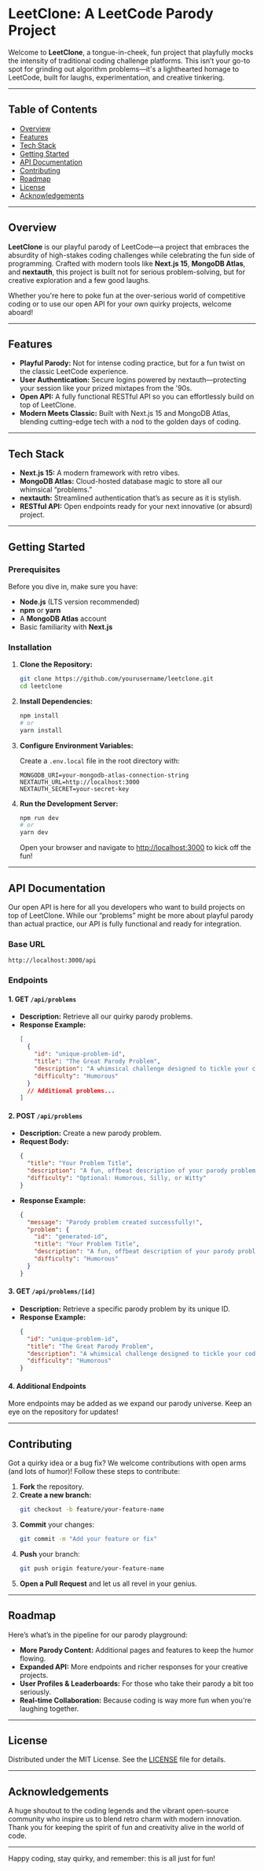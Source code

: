 
# LeetClone: A LeetCode Parody Project

Welcome to **LeetClone**, a tongue-in-cheek, fun project that playfully mocks the intensity of traditional coding challenge platforms. This isn’t your go-to spot for grinding out algorithm problems—it's a lighthearted homage to LeetCode, built for laughs, experimentation, and creative tinkering.

---

## Table of Contents

- [Overview](#overview)
- [Features](#features)
- [Tech Stack](#tech-stack)
- [Getting Started](#getting-started)
- [API Documentation](#api-documentation)
- [Contributing](#contributing)
- [Roadmap](#roadmap)
- [License](#license)
- [Acknowledgements](#acknowledgements)

---

## Overview

**LeetClone** is our playful parody of LeetCode—a project that embraces the absurdity of high-stakes coding challenges while celebrating the fun side of programming. Crafted with modern tools like **Next.js 15**, **MongoDB Atlas**, and **nextauth**, this project is built not for serious problem-solving, but for creative exploration and a few good laughs.

Whether you're here to poke fun at the over-serious world of competitive coding or to use our open API for your own quirky projects, welcome aboard!

---

## Features

- **Playful Parody:** Not for intense coding practice, but for a fun twist on the classic LeetCode experience.
- **User Authentication:** Secure logins powered by nextauth—protecting your session like your prized mixtapes from the '90s.
- **Open API:** A fully functional RESTful API so you can effortlessly build on top of LeetClone.
- **Modern Meets Classic:** Built with Next.js 15 and MongoDB Atlas, blending cutting-edge tech with a nod to the golden days of coding.

---

## Tech Stack

- **Next.js 15:** A modern framework with retro vibes.
- **MongoDB Atlas:** Cloud-hosted database magic to store all our whimsical “problems.”
- **nextauth:** Streamlined authentication that’s as secure as it is stylish.
- **RESTful API:** Open endpoints ready for your next innovative (or absurd) project.

---

## Getting Started

### Prerequisites

Before you dive in, make sure you have:
- **Node.js** (LTS version recommended)
- **npm** or **yarn**
- A **MongoDB Atlas** account
- Basic familiarity with **Next.js**

### Installation

1. **Clone the Repository:**
   ```bash
   git clone https://github.com/yourusername/leetclone.git
   cd leetclone
   ```

2. **Install Dependencies:**
   ```bash
   npm install
   # or
   yarn install
   ```

3. **Configure Environment Variables:**

   Create a `.env.local` file in the root directory with:
   ```env
   MONGODB_URI=your-mongodb-atlas-connection-string
   NEXTAUTH_URL=http://localhost:3000
   NEXTAUTH_SECRET=your-secret-key
   ```

4. **Run the Development Server:**
   ```bash
   npm run dev
   # or
   yarn dev
   ```
   Open your browser and navigate to [http://localhost:3000](http://localhost:3000) to kick off the fun!

---

## API Documentation

Our open API is here for all you developers who want to build projects on top of LeetClone. While our “problems” might be more about playful parody than actual practice, our API is fully functional and ready for integration.

### Base URL

```
http://localhost:3000/api
```

### Endpoints

#### 1. GET `/api/problems`

- **Description:** Retrieve all our quirky parody problems.
- **Response Example:**
  ```json
  [
    {
      "id": "unique-problem-id",
      "title": "The Great Parody Problem",
      "description": "A whimsical challenge designed to tickle your coding fancy.",
      "difficulty": "Humorous"
    }
    // Additional problems...
  ]
  ```

#### 2. POST `/api/problems`

- **Description:** Create a new parody problem.
- **Request Body:**
  ```json
  {
    "title": "Your Problem Title",
    "description": "A fun, offbeat description of your parody problem.",
    "difficulty": "Optional: Humorous, Silly, or Witty"
  }
  ```
- **Response Example:**
  ```json
  {
    "message": "Parody problem created successfully!",
    "problem": {
      "id": "generated-id",
      "title": "Your Problem Title",
      "description": "A fun, offbeat description of your parody problem.",
      "difficulty": "Humorous"
    }
  }
  ```

#### 3. GET `/api/problems/[id]`

- **Description:** Retrieve a specific parody problem by its unique ID.
- **Response Example:**
  ```json
  {
    "id": "unique-problem-id",
    "title": "The Great Parody Problem",
    "description": "A whimsical challenge designed to tickle your coding fancy.",
    "difficulty": "Humorous"
  }
  ```

#### 4. Additional Endpoints

More endpoints may be added as we expand our parody universe. Keep an eye on the repository for updates!

---

## Contributing

Got a quirky idea or a bug fix? We welcome contributions with open arms (and lots of humor)! Follow these steps to contribute:

1. **Fork** the repository.
2. **Create a new branch:**
   ```bash
   git checkout -b feature/your-feature-name
   ```
3. **Commit** your changes:
   ```bash
   git commit -m "Add your feature or fix"
   ```
4. **Push** your branch:
   ```bash
   git push origin feature/your-feature-name
   ```
5. **Open a Pull Request** and let us all revel in your genius.

---

## Roadmap

Here’s what’s in the pipeline for our parody playground:
- **More Parody Content:** Additional pages and features to keep the humor flowing.
- **Expanded API:** More endpoints and richer responses for your creative projects.
- **User Profiles & Leaderboards:** For those who take their parody a bit too seriously.
- **Real-time Collaboration:** Because coding is way more fun when you're laughing together.

---

## License

Distributed under the MIT License. See the [LICENSE](LICENSE) file for details.

---

## Acknowledgements

A huge shoutout to the coding legends and the vibrant open-source community who inspire us to blend retro charm with modern innovation. Thank you for keeping the spirit of fun and creativity alive in the world of code.

---

Happy coding, stay quirky, and remember: this is all just for fun!